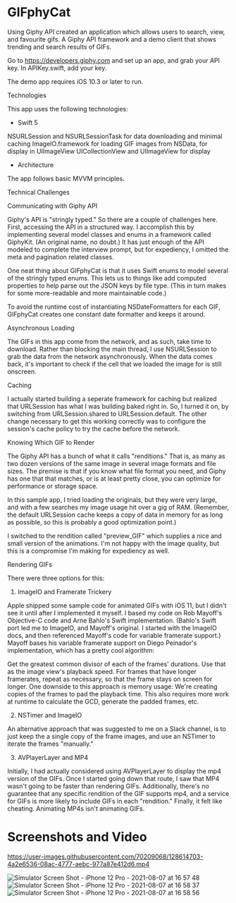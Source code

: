 # GIFphyCat


 Using Giphy API  created an application which allows users to search, view, and favourite gifs. 
A Giphy API framework and a demo client that shows trending and search results of GIFs.

Go to https://developers.giphy.com and set up an app, and grab your API key.
In APIKey.swift, add your key.

The demo app requires iOS 10.3 or later to run.

Technologies

This app uses the following technologies:

- Swift 5

NSURLSession and NSURLSessionTask for data downloading and minimal caching
ImageIO.framework for loading GIF images from NSData, for display in UIImageView
UICollectionView and UIImageView for display



- Architecture

The app follows basic MVVM principles. 



Technical Challenges

Communicating with Giphy API

Giphy's API is "stringly typed." So there are a couple of challenges here. First, accessing the API in a structured way. I accomplish this by implementing several model classes and enums in a framework called GiphyKit. (An original name, no doubt.) It has just enough of the API modeled to complete the interview prompt, but for expediency, I omitted the meta and pagination related classes.

One neat thing about GIFphyCat is that it uses Swift enums to model several of the stringly typed enums. This lets us to things like add computed properties to help parse out the JSON keys by file type. (This in turn makes for some more-readable and more maintainable code.)

To avoid the runtime cost of instantiating NSDateFormatters for each GIF, GIFphyCat creates one constant date formatter and keeps it around.

Asynchronous Loading

The GIFs in this app come from the network, and as such, take time to download. Rather than blocking the main thread, I use NSURLSession to grab the data from the network asynchronously. When the data comes back, it's important to check if the cell that we loaded the image for is still onscreen.

Caching

I actually started building a seperate framework for caching but realized that URLSession has what I was building baked right in. So, I turned it on, by switching from URLSession.shared to URLSession.default. The other change necessary to get this working correctly was to configure the session's cache policy to try the cache before the network.

Knowing Which GIF to Render

The Giphy API has a bunch of what it calls "renditions." That is, as many as two dozen versions of the same image in several image formats and file sizes. The premise is that if you know what file format you need, and Giphy has one that that matches, or is at least pretty close, you can optimize for performance or storage space.

In this sample app, I tried loading the originals, but they were very large, and with a few searches my image usage hit over a gig of RAM. (Remember, the default URLSession cache keeps a copy of data in memory for as long as possible, so this is probably a good optimization point.)

I switched to the rendition called "preview_GIF" which supplies a nice and small version of the animations. I'm not happy with the image quality, but this is a compromise I'm making for expediency as well.

Rendering GIFs

There were three options for this:

1. ImageIO and Framerate Trickery

Apple shipped some sample code for animated GIFs with iOS 11, but I didn't see it until after I implemented it myself. I based my code on Rob Mayoff's Objective-C code and Arne Bahlo's Swift implementation. (Bahlo's Swift port led me to ImageIO, and Mayoff's original. I started with the ImageIO docs, and then referenced Mayoff's code for variable framerate support.) Mayoff bases his variable framerate support on Diego Peinador's implementation, which has a pretty cool algorithm:

Get the greatest common divisor of each of the frames' durations.
Use that as the image view's playback speed.
For frames that have longer framerates, repeat as necessary, so that the frame stays on screen for longer.
One downside to this approach is memory usage: We're creating copies of the frames to pad the playback time. This also requires more work at runtime to calculate the GCD, generate the padded frames, etc.

2. NSTimer and ImageIO

An alternative approach that was suggested to me on a Slack channel, is to just keep the a single copy of the frame images, and use an NSTimer to iterate the frames "manually."

3. AVPlayerLayer and MP4

Initially, I had actually considered using AVPlayerLayer to display the mp4 version of the GIFs. Once I started going down that route, I saw that MP4 wasn't going to be faster than rendering GIFs. Additionally, there's no guarantee that any specific rendition of the GIF supports mp4, and a service for GIFs is more likely to include GIFs in each "rendition." Finally, it felt like cheating. Animating MP4s isn't animating GIFs.




# Screenshots and Video


https://user-images.githubusercontent.com/70209068/128614703-4a2e6536-08ac-4777-aebc-977a87e412d6.mp4

![Simulator Screen Shot - iPhone 12 Pro - 2021-08-07 at 16 57 48](https://user-images.githubusercontent.com/70209068/128614157-ddbc9de4-9077-4a33-bc04-43c8b91c593a.png)
![Simulator Screen Shot - iPhone 12 Pro - 2021-08-07 at 16 58 37](https://user-images.githubusercontent.com/70209068/128614159-e921649a-ce49-468d-adc7-e70ce42483a0.png)
![Simulator Screen Shot - iPhone 12 Pro - 2021-08-07 at 16 58 56](https://user-images.githubusercontent.com/70209068/128614162-f846e92b-e170-4a04-b144-8dfa74dc8372.png)
